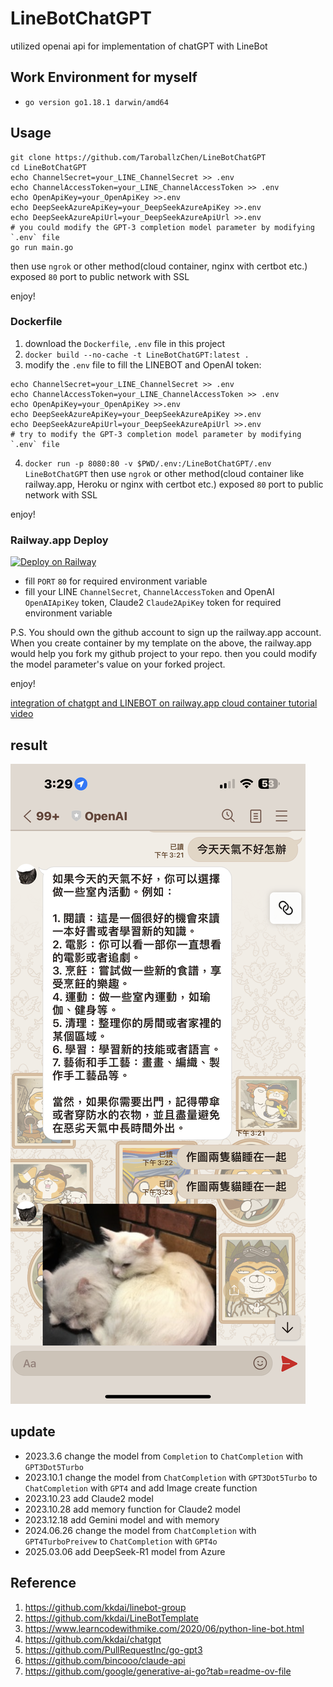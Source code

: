 # LineBotChatGPT
utilized openai api for implementation of chatGPT with LineBot

## Work Environment for myself
- `go version go1.18.1 darwin/amd64`

## Usage

```shell
git clone https://github.com/TaroballzChen/LineBotChatGPT
cd LineBotChatGPT
echo ChannelSecret=your_LINE_ChannelSecret >> .env
echo ChannelAccessToken=your_LINE_ChannelAccessToken >> .env
echo OpenApiKey=your_OpenApiKey >>.env
echo DeepSeekAzureApiKey=your_DeepSeekAzureApiKey >>.env
echo DeepSeekAzureApiUrl=your_DeepSeekAzureApiUrl >>.env
# you could modify the GPT-3 completion model parameter by modifying `.env` file
go run main.go
```

then use `ngrok` or other method(cloud container, nginx with certbot etc.) exposed `80` port to public network with SSL 

enjoy!

### Dockerfile
1. download the `Dockerfile`, `.env` file in this project
2. `docker build --no-cache -t LineBotChatGPT:latest .`
3. modify the `.env` file to fill the LINEBOT and OpenAI token:

```shell
echo ChannelSecret=your_LINE_ChannelSecret >> .env
echo ChannelAccessToken=your_LINE_ChannelAccessToken >> .env
echo OpenApiKey=your_OpenApiKey >>.env
echo DeepSeekAzureApiKey=your_DeepSeekAzureApiKey >>.env
echo DeepSeekAzureApiUrl=your_DeepSeekAzureApiUrl >>.env
# try to modify the GPT-3 completion model parameter by modifying `.env` file
```

4. `docker run -p 8080:80 -v $PWD/.env:/LineBotChatGPT/.env LineBotChatGPT`
then use `ngrok` or other method(cloud container like railway.app, Heroku or nginx with certbot etc.) exposed `80` port to public network with SSL

enjoy!

### Railway.app Deploy
[![Deploy on Railway](https://railway.app/button.svg)](https://railway.app/template/2Ylu2G?referralCode=Taroballz)
- fill `PORT` `80` for required environment variable
- fill your LINE `ChannelSecret`, `ChannelAccessToken` and OpenAI `OpenAIApiKey` token, Claude2 `Claude2ApiKey` token for required environment variable

P.S. You should own the github account to sign up the railway.app account. When you create container by my template on the above, the railway.app would help you fork my github project to your repo. then you could modify the model parameter's value on your forked project.

enjoy!

[integration of chatgpt and LINEBOT on railway.app cloud container tutorial video](https://youtu.be/4i_d8UFz6NQ)


## result
![img.png](img.png)

## update
- 2023.3.6 change the model from `Completion` to `ChatCompletion` with `GPT3Dot5Turbo`
- 2023.10.1 change the model from `ChatCompletion` with `GPT3Dot5Turbo` to `ChatCompletion` with `GPT4` and add Image create function
- 2023.10.23 add Claude2 model
- 2023.10.28 add memory function for Claude2 model
- 2023.12.18 add Gemini model and with memory
- 2024.06.26 change the model from `ChatCompletion` with `GPT4TurboPreivew` to `ChatCompletion` with `GPT4o`
- 2025.03.06 add DeepSeek-R1 model from Azure

## Reference
1. https://github.com/kkdai/linebot-group
2. https://github.com/kkdai/LineBotTemplate
3. https://www.learncodewithmike.com/2020/06/python-line-bot.html
4. https://github.com/kkdai/chatgpt
5. https://github.com/PullRequestInc/go-gpt3
6. https://github.com/bincooo/claude-api
7. https://github.com/google/generative-ai-go?tab=readme-ov-file